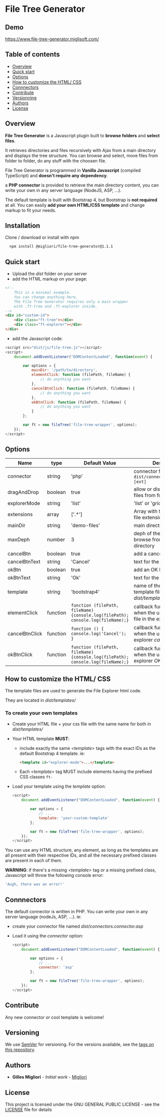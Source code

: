 # File Tree Generator

## Demo

<https://www.file-tree-generator.miglisoft.com/>

## Table of contents

* [Overview](#overview)
* [Quick start](#quick-start)
* [Options](#options)
* [How to customize the HTML/ CSS](#how-to-customize-the-html-css)
* [Connnectors](#connnectors)
* [Contribute](#contribute)
* [Versionning](#versionning)
* [Authors](#authors)
* [License](#license)

## Overview

**File Tree Generator** is a Javascript plugin built to **browse folders** and **select files**.

It retrieves directories and files recursively with Ajax from a main directory and displays the tree structure. You can browse and select, move files from folder to folder, do any stuff with the choosen file.

File Tree Generator is programmed in **Vanilla Javascript** (compiled TypeScript) and **doesn't require any dependency**.

a **PHP connector** is provided to retrieve the main directory content, you can write your own in any server language (NodeJS, ASP, ...).

The default template is built with Bootstrap 4, but Bootstrap is **not required** at all. You can easily **add your own HTML/CSS template** and change markup to fit your needs.

## Installation

Clone / download or install with npm

```bash
  npm install @migliori/file-tree-generator@1.1.1
```

## Quick start

* Upload the *dist* folder on your server
* add the HTML markup on your page:

```html
<!--
    This is a minimal example.
    You can change anything here,
    The File Tree Generator requires only a main wrapper
    with .ft-tree and .ft-explorer inside.
-->
<div id="custom-id">
    <div class="ft-tree"></div>
    <div class="ft-explorer"></div>
</div>
```

* add the Javascript code:

```javascript
<script src="dist/js/file-tree.js"></script>
<script>
    document.addEventListener("DOMContentLoaded", function(event) {

        var options = {
            mainDir: '/path/to/directory',
            elementClick: function (filePath, fileName) {
                // do anything you want
            },
            cancelBtnClick: function (filePath, fileName) {
                // do anything you want
            },
            okBtnClick: function (filePath, fileName) {
                // do anything you want
            }
        };

        var ft = new fileTree('file-tree-wrapper', options);
    });
</script>
```

## Options

Name | type | Default Value | Description
---- | ---- | ----- | -------
connector | string | 'php' | connector file extension in `dist/connectors/connector.[ext]`
dragAndDrop | boolean | true | allow or disallow to drag files from folder to folder
explorerMode | string | 'list' | 'list' or 'grid'
extensions | array | ['.*'] | Array with the authorized file extensions
mainDir | string | 'demo-files' | main directory id
maxDeph | number | 3 | deph of the folders to browse from the main directory
cancelBtn | boolean | true | add a cancel button or not
cancelBtnText | string | 'Cancel' | text for the *Cancel* button
okBtn | boolean | true | add an OK button or not
okBtnText | string | 'Ok' | text for the *Ok* button
template | string | 'bootstrap4' | name of the HTML/CSS template files in *dist/templates/*
elementClick | function | `function (filePath, fileName) {console.log(filePath);    console.log(fileName);}` | callback function called when the user clicks any file in the explorer
cancelBtnClick | function | `function () { console.log('Cancel'); }` | callback function called when the user clicks the explorer *cancel* button
okBtnClick | function | `function (filePath, fileName) {console.log(filePath);    console.log(fileName);}` | callback function called when the user clicks the explorer *OK* button

## How to customize the HTML/ CSS

The template files are used to generate the File Explorer html code.

They are located in *dist/templates/*

### To create your own templates

* Create your HTML file + your css file with the same name for both in *dist/templates/*
* Your HTML template **MUST**:
  * include exactly the same *&lt;template&gt;* tags with the exact IDs as the default Bootstrap 4 template.
  ie:

    ```html
    <template id="explorer-mode">...</template>
    ```

  * Each *&lt;template&gt;* tag MUST include elements having the prefixed CSS classes `ft-`

* Load your template using the *template* option:

    ```javascript
    <script>
        document.addEventListener("DOMContentLoaded", function(event) {

            var options = {
                // ...
                template: 'your-custom-template'
            };

            var ft = new fileTree('file-tree-wrapper', options);
        });
    </script>
    ```

You can use any HTML structure, any element, as long as the templates are all present with their respective IDs, and all the necessary prefixed classes are present in each of them.

**WARNING**: if there's a missing *&lt;template&gt;* tag or a missing prefixed class, Javascript will throw the following console error:

```javascript
'Augh, there was an error!'
```

## Connnectors

The default connector is written in PHP.
You can write your own in any server language (nodeJs, ASP, ...). ie:

* create your connector file named *dist/connectors.connector.asp*
* Load it using the *connector* option:

    ```javascript
    <script>
        document.addEventListener("DOMContentLoaded", function(event) {

            var options = {
                // ...
                connector: 'asp'
            };

            var ft = new fileTree('file-tree-wrapper', options);
        });
    </script>
    ```

## Contribute

Any new connector or cool template is welcome!

## Versioning

We use [SemVer](http://semver.org/) for versioning. For the versions available, see the [tags on this repository](https://github.com/migliori/file-tree-generator/tags).

## Authors

* **Gilles Migliori** - _Initial work_ - [Migliori](https://github.com/migliori)

## License

This project is licensed under the GNU GENERAL PUBLIC LICENSE - see the [LICENSE](LICENSE) file for details
